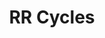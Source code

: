 ---
title: "RR Cycles"
url: /bangalore/rr-cycles-swamy-vivekananda-road-old-madras-road-kadiranapalya-indira-nagar/
shop: sports
---